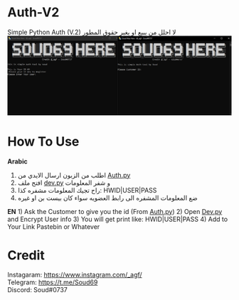 # Auth-V2
Simple Python Auth (V.2)
لا احلل من يبيع او يغير حقوق المطور
![alt text](https://github.com/Soud69/Auth-V2/blob/main/image.png?raw=true)

# How To Use
**Arabic**
1) اطلب من الزبون ارسال الايدي من [Auth.py](https://github.com/Soud69/Auth-V2/blob/main/Source/Auth.py) 
2) افتح ملف [dev.py](https://github.com/Soud69/Auth-V2/blob/main/Source/Dev.py) و شفر المعلومات 
3) راح تجيك المعلومات مشفره كذا: HWID|USER|PASS
4) ضع المعلومات المشفره الى رابط العضويه سواء كان بيست بن او غيره

**EN** 1) Ask the Customer to give you the id (From [Auth.py](https://github.com/Soud69/Auth-V2/blob/main/Source/Auth.py))
2) Open [Dev.py](https://github.com/Soud69/Auth-V2/blob/main/Source/Dev.py) and Encrypt User info
3) You will get print like: HWID|USER|PASS
4) Add to Your Link Pastebin or Whatever

# Credit

Instagaram: https://www.instagram.com/_agf/ <br />
Telegram: https://t.me/Soud69 <br />
Discord: Soud#0737
